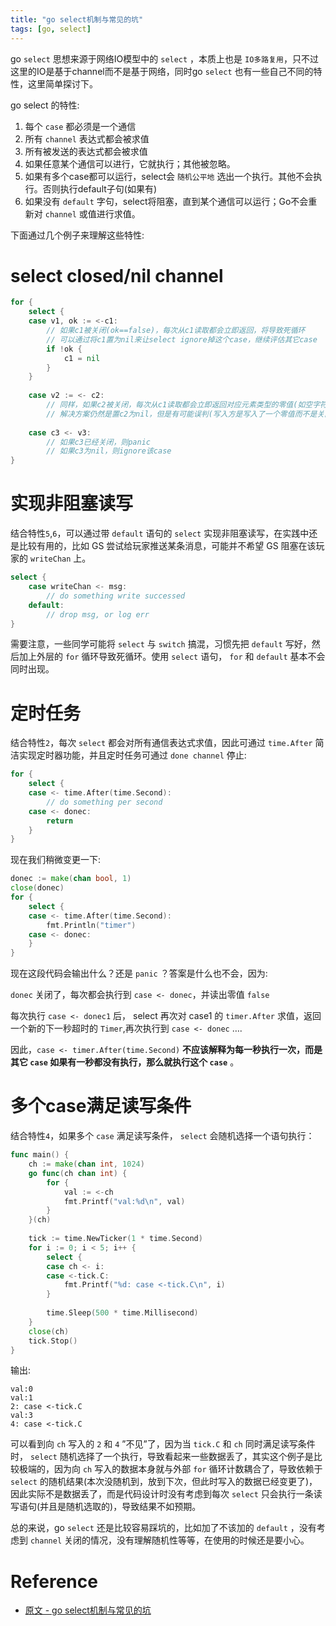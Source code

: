 ```yaml
---
title: "go select机制与常见的坑"
tags: [go, select]
--- 
```


go `select` 思想来源于网络IO模型中的 `select` ，本质上也是 `IO多路复用`，只不过这里的IO是基于channel而不是基于网络，同时go `select` 也有一些自己不同的特性，这里简单探讨下。

go select 的特性:

1. 每个 `case` 都必须是一个通信
2. 所有 `channel` 表达式都会被求值
3. 所有被发送的表达式都会被求值
4. 如果任意某个通信可以进行，它就执行；其他被忽略。
5. 如果有多个case都可以运行，select会 `随机公平地` 选出一个执行。其他不会执行。否则执行default子句(如果有)
6. 如果没有 `default` 字句，select将阻塞，直到某个通信可以运行；Go不会重新对 `channel` 或值进行求值。

下面通过几个例子来理解这些特性:

# select closed/nil channel

```go
for {
	select {
	case v1, ok := <-c1:
        // 如果c1被关闭(ok==false)，每次从c1读取都会立即返回，将导致死循环
        // 可以通过将c1置为nil来让select ignore掉这个case，继续评估其它case
		if !ok {
			c1 = nil
		}
	}
	
	case v2 := <- c2:
	    // 同样，如果c2被关闭，每次从c1读取都会立即返回对应元素类型的零值(如空字符串)，导致死循环
	    // 解决方案仍然是置c2为nil，但是有可能误判(写入方是写入了一个零值而不是关闭channel，比如整数0)
	    
	case c3 <- v3:
	    // 如果c3已经关闭，则panic
	    // 如果c3为nil，则ignore该case	    
}
```

# 实现非阻塞读写

结合特性`5`,`6`，可以通过带 `default` 语句的 `select` 实现非阻塞读写，在实践中还是比较有用的，比如 GS 尝试给玩家推送某条消息，可能并不希望 GS 阻塞在该玩家的 `writeChan` 上。

```go
select {
    case writeChan <- msg:
        // do something write successed
    default:
        // drop msg, or log err
}
```

需要注意，一些同学可能将 `select` 与 `switch` 搞混，习惯先把 `default` 写好，然后加上外层的 `for` 循环导致死循环。使用 `select` 语句， `for` 和 `default` 基本不会同时出现。

# 定时任务

结合特性`2`，每次 `select` 都会对所有通信表达式求值，因此可通过 `time.After` 简洁实现定时器功能，并且定时任务可通过 `done channel` 停止:

```go
for {
	select {
	case <- time.After(time.Second):
	    // do something per second
	case <- donec:
		return	
	}
}
```

现在我们稍微变更一下:

```go
donec := make(chan bool, 1)
close(donec)
for {
	select {
	case <- time.After(time.Second):
		fmt.Println("timer")
	case <- donec:
	}
}
```

现在这段代码会输出什么？还是 `panic` ？答案是什么也不会，因为:

`donec` 关闭了，每次都会执行到 `case <- donec`，并读出零值 `false`

每次执行 `case <- donec1` 后， select 再次对 case1 的 `timer.After` 求值，返回一个新的下一秒超时的 `Timer`,再次执行到 `case <- donec` ….

因此，`case <- timer.After(time.Second)` **不应该解释为每一秒执行一次，而是其它 `case` 如果有一秒都没有执行，那么就执行这个 `case`** 。

# 多个case满足读写条件

结合特性`4`，如果多个 `case` 满足读写条件， `select` 会随机选择一个语句执行：

```go
func main() {
	ch := make(chan int, 1024)
	go func(ch chan int) {
		for {
			val := <-ch
			fmt.Printf("val:%d\n", val)
		}
	}(ch)
    
	tick := time.NewTicker(1 * time.Second)
	for i := 0; i < 5; i++ {
		select {
		case ch <- i:
		case <-tick.C:
			fmt.Printf("%d: case <-tick.C\n", i)
		}
    
		time.Sleep(500 * time.Millisecond)
	}
	close(ch)
	tick.Stop()
}
```

输出:

```
val:0
val:1
2: case <-tick.C
val:3
4: case <-tick.C
```

可以看到向 `ch` 写入的 `2` 和 `4` ”不见”了，因为当 `tick.C` 和 `ch` 同时满足读写条件时， `select` 随机选择了一个执行，导致看起来一些数据丢了，其实这个例子是比较极端的，因为向 `ch` 写入的数据本身就与外部 `for` 循环计数耦合了，导致依赖于 `select` 的随机结果(本次没随机到，放到下次，但此时写入的数据已经变更了)，因此实际不是数据丢了，而是代码设计时没有考虑到每次 `select` 只会执行一条读写语句(并且是随机选取的)，导致结果不如预期。

总的来说，go `select` 还是比较容易踩坑的，比如加了不该加的 `default` ，没有考虑到 `channel` 关闭的情况，没有理解随机性等等，在使用的时候还是要小心。

# Reference

- [原文 - go select机制与常见的坑](https://wudaijun.com/2017/10/go-select/)

